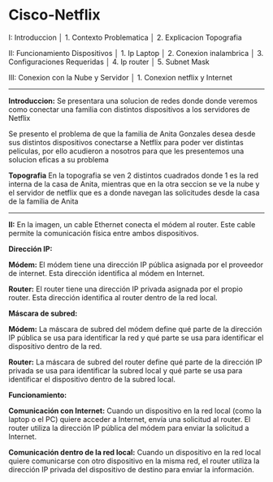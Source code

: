 # Cisco-Netflix

I: Introduccion
│ 1. Contexto Problematica
│  2. Explicacion Topografia

II: Funcionamiento Dispositivos
│  1. Ip Laptop
│   2. Conexion inalambrica
│    3. Configuraciones Requeridas
│     4. Ip router
│      5. Subnet Mask


III: Conexion con la Nube y Servidor
│ 1. Conexion netflix y Internet

--------------------------------------------------------
**Introduccion:**
Se presentara una solucion de redes donde donde veremos como conectar una familia con distintos dispositivos a los servidores de Netflix

Se presento el problema de que la familia de Anita Gonzales desea desde sus distintos dispositivos conectarse a Netflix para poder ver distintas peliculas, por ello acudieron a nosotros para que les presentemos una solucion eficas a su problema


**Topografia**
En la topografia se ven 2 distintos cuadrados donde 1 es la red interna de la casa de Anita, mientras que en la otra seccion se ve la nube y el servidor de netflix que es a donde navegan las solicitudes desde
la casa de la familia de Anita

---------------------------------------------------------

**II:**
En la imagen, un cable Ethernet conecta el módem al router. Este cable permite la comunicación física entre ambos dispositivos.

**Dirección IP:**

**Módem:** El módem tiene una dirección IP pública asignada por el proveedor de internet. Esta dirección identifica al módem en Internet.

**Router:** El router tiene una dirección IP privada asignada por el propio router. Esta dirección identifica al router dentro de la red local.


**Máscara de subred:**

**Módem:** La máscara de subred del módem define qué parte de la dirección IP pública se usa para identificar la red y qué parte se usa para identificar el dispositivo dentro de la red.

**Router:** La máscara de subred del router define qué parte de la dirección IP privada se usa para identificar la subred local y qué parte se usa para identificar el dispositivo dentro de la subred local.



**Funcionamiento:**

**Comunicación con Internet:** Cuando un dispositivo en la red local (como la laptop o el PC) quiere acceder a Internet, envía una solicitud al router. El router utiliza la dirección IP pública del módem para enviar la solicitud a Internet.

**Comunicación dentro de la red local:** Cuando un dispositivo en la red local quiere comunicarse con otro dispositivo en la misma red, el router utiliza la dirección IP privada del dispositivo de destino para enviar la información.

  

